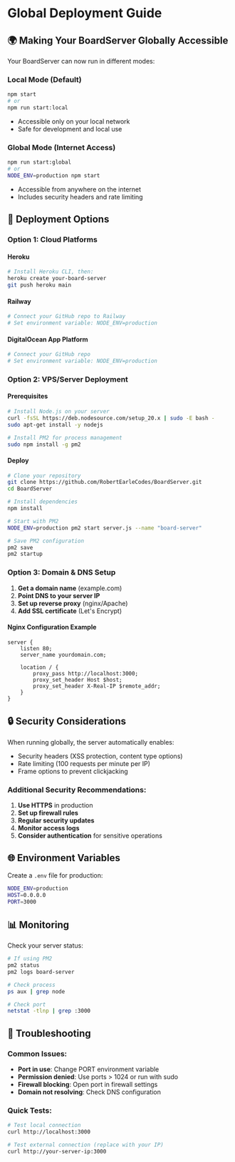 # Global Deployment Guide

## 🌍 Making Your BoardServer Globally Accessible

Your BoardServer can now run in different modes:

### Local Mode (Default)
```bash
npm start
# or
npm run start:local
```
- Accessible only on your local network
- Safe for development and local use

### Global Mode (Internet Access)
```bash
npm run start:global
# or
NODE_ENV=production npm start
```
- Accessible from anywhere on the internet
- Includes security headers and rate limiting

## 🚀 Deployment Options

### Option 1: Cloud Platforms

#### Heroku
```bash
# Install Heroku CLI, then:
heroku create your-board-server
git push heroku main
```

#### Railway
```bash
# Connect your GitHub repo to Railway
# Set environment variable: NODE_ENV=production
```

#### DigitalOcean App Platform
```bash
# Connect your GitHub repo
# Set environment variable: NODE_ENV=production
```

### Option 2: VPS/Server Deployment

#### Prerequisites
```bash
# Install Node.js on your server
curl -fsSL https://deb.nodesource.com/setup_20.x | sudo -E bash -
sudo apt-get install -y nodejs

# Install PM2 for process management
sudo npm install -g pm2
```

#### Deploy
```bash
# Clone your repository
git clone https://github.com/RobertEarleCodes/BoardServer.git
cd BoardServer

# Install dependencies
npm install

# Start with PM2
NODE_ENV=production pm2 start server.js --name "board-server"

# Save PM2 configuration
pm2 save
pm2 startup
```

### Option 3: Domain & DNS Setup

1. **Get a domain name** (example.com)
2. **Point DNS to your server IP**
3. **Set up reverse proxy** (nginx/Apache)
4. **Add SSL certificate** (Let's Encrypt)

#### Nginx Configuration Example
```nginx
server {
    listen 80;
    server_name yourdomain.com;
    
    location / {
        proxy_pass http://localhost:3000;
        proxy_set_header Host $host;
        proxy_set_header X-Real-IP $remote_addr;
    }
}
```

## 🔒 Security Considerations

When running globally, the server automatically enables:
- Security headers (XSS protection, content type options)
- Rate limiting (100 requests per minute per IP)
- Frame options to prevent clickjacking

### Additional Security Recommendations:
1. **Use HTTPS** in production
2. **Set up firewall rules**
3. **Regular security updates**
4. **Monitor access logs**
5. **Consider authentication** for sensitive operations

## 🌐 Environment Variables

Create a `.env` file for production:
```bash
NODE_ENV=production
HOST=0.0.0.0
PORT=3000
```

## 📊 Monitoring

Check your server status:
```bash
# If using PM2
pm2 status
pm2 logs board-server

# Check process
ps aux | grep node

# Check port
netstat -tlnp | grep :3000
```

## 🔧 Troubleshooting

### Common Issues:
- **Port in use**: Change PORT environment variable
- **Permission denied**: Use ports > 1024 or run with sudo
- **Firewall blocking**: Open port in firewall settings
- **Domain not resolving**: Check DNS configuration

### Quick Tests:
```bash
# Test local connection
curl http://localhost:3000

# Test external connection (replace with your IP)
curl http://your-server-ip:3000
```
